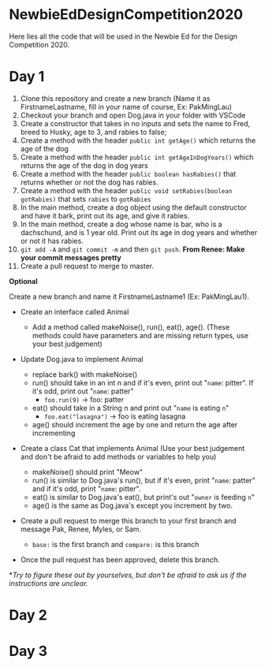 # NewbieEdDesignCompetition2020

Here lies all the code that will be used in the Newbie Ed for the Design Competition 2020.

# Day 1

1) Clone this repository and create a new branch (Name it as FirstnameLastname, fill in your name of course, Ex: PakMingLau)
2) Checkout your branch and open Dog.java in your folder with VSCode
3) Create a constructor that takes in no inputs and sets the name to Fred, breed to Husky, age to 3, and rabies to false;
4) Create a method with the header `public int getAge()` which returns the age of the dog
5) Create a method with the header `public int getAgeInDogYears()` which returns the age of the dog in dog years
6) Create a method with the header `public boolean hasRabies()` that returns whether or not the dog has rabies.
7) Create a method with the header `public void setRabies(boolean gotRabies)` that sets `rabies` to `gotRabies`
8) In the main method, create a dog object using the default constructor and have it bark, print out its age, and give it rabies.
9) In the main method, create a dog whose name is bar, who is a dachschund, and is 1 year old. Print out its age in dog years and whether or not it has rabies.
10) `git add -A` and `git commit -m` and then `git push`. **From Renee: Make your commit messages pretty**
11) Create a pull request to merge to master.

**Optional**

Create a new branch and name it FirstnameLastname1 (Ex: PakMingLau1).
- Create an interface called Animal
    - Add a method called makeNoise(), run(), eat(), age(). (These methods could have parameters and are missing return types, use your best judgement) 
- Update Dog.java to implement Animal
    - replace bark() with makeNoise()
    - run() should take in an int n and if it's even, print out "`name`: pitter". If it's odd, print out "`name`: patter"
        - `foo.run(9)` -> foo: patter
    - eat() should take in a String n and print out "`name` is eating `n`"
        - `foo.eat("lasagna")` -> foo is eating lasagna
    - age() should increment the age by one and return the age after incrementing

- Create a class Cat that implements Animal (Use your best judgement and don't be afraid to add methods or variables to help you)
    - makeNoise() should print "Meow"
    - run() is similar to Dog.java's run(), but if it's even, print "`name`: patter" and if it's odd, print "`name`: pitter".
    - eat() is similar to Dog.java's eat(), but print's out "`owner` is feeding `n`"
    - age() is the same as Dog.java's except you increment by two.

- Create a pull request to merge this branch to your first branch and message Pak, Renee, Myles, or Sam.
    - `base:` is the first branch and `compare:` is this branch

- Once the pull request has been approved, delete this branch.

*_Try to figure these out by yourselves, but don't be afraid to ask us if the instructions are unclear._

# Day 2

# Day 3
